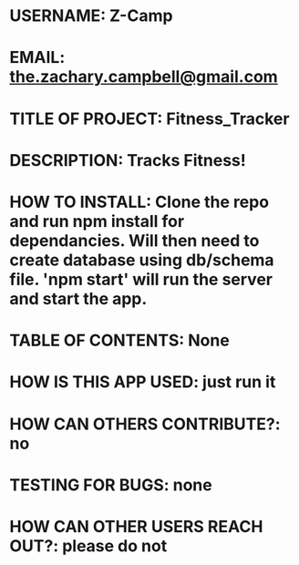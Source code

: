 # USERNAME: Z-Camp
# EMAIL: the.zachary.campbell@gmail.com
# TITLE OF PROJECT: Fitness_Tracker
# DESCRIPTION: Tracks Fitness!
# HOW TO INSTALL: Clone the repo and run npm install for dependancies. Will then need to create database using db/schema file. 'npm start' will run the server and start the app.
# TABLE OF CONTENTS: None
# HOW IS THIS APP USED: just run it
# HOW CAN OTHERS CONTRIBUTE?: no
# TESTING FOR BUGS: none
# HOW CAN OTHER USERS REACH OUT?: please do not
